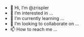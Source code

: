 - 👋 Hi, I’m @zrispler
- 👀 I’m interested in ...
- 🌱 I’m currently learning ...
- 💞️ I’m looking to collaborate on ...
- 📫 How to reach me ...

<!---
zrispler/zrispler is a ✨ special ✨ repository because its `README.md` (this file) appears on your GitHub profile.
You can click the Preview link to take a look at your changes.
--->

